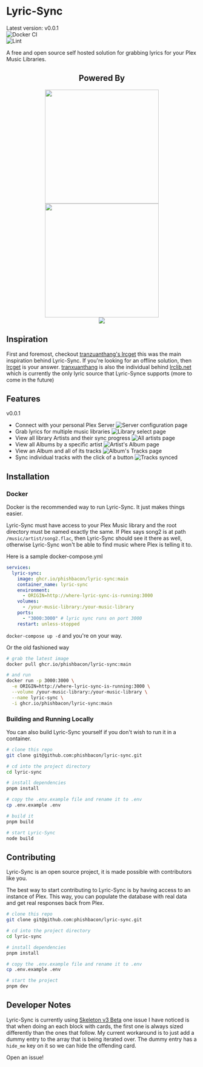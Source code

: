 # Lyric-Sync

Latest version: v0.0.1\
![Docker CI](https://github.com/phishbacon/lyric-sync/actions/workflows/docker-publish.yml/badge.svg)\
![Lint](https://github.com/phishbacon/lyric-sync/actions/workflows/eslint.yml/badge.svg)

A free and open source self hosted solution for grabbing lyrics for your Plex Music Libraries.

<div align="center">
  <h2>Powered By</h2>
  <a href="https://svelte.dev/">
    <img src="https://github.com/sveltejs/branding/blob/master/svelte-horizontal.png?raw=true" width="300"/>
  </a>
</div>
<div align="center">
  <a href="https://www.skeleton.dev/">
    <img src="https://user-images.githubusercontent.com/1509726/199282306-7454adcb-b765-4618-8438-67655a7dee47.png" width="300"/>
  </a>
</div>
<div align="center">
  <a href="https://orm.drizzle.team/">
    <picture>
      <source media="(prefers-color-scheme: dark)" srcset="https://raw.githubusercontent.com/drizzle-team/drizzle-orm/refs/heads/main/misc/readme/logo-github-sq-dark.svg">
      <source media="(prefers-color-scheme: light)" srcset="https://raw.githubusercontent.com/drizzle-team/drizzle-orm/refs/heads/main/misc/readme/logo-github-sq-light.svg">
      <img src="https://raw.githubusercontent.com/drizzle-team/drizzle-orm/refs/heads/main/misc/readme/logo-github-sq-light.svg">
    </picture>
  </a>
</div>

## Inspiration

First and foremost, checkout [tranzuanthang's lrcget](https://github.com/tranxuanthang/lrcget) this was the main inspiration behind Lyric-Sync. If you're looking for an offline solution, then [lrcget](https://github.com/tranxuanthang/lrcget) is your answer.
[tranxuanthang](https://github.com/tranxuanthang) is also the individual behind [lrclib.net](https://lrclib.net/) which is currently the only lyric source that Lyric-Synce supports (more to come in the future)

## Features

v0.0.1

- Connect with your personal Plex Server
  ![Server configuration page](showcase/server-configuration.png)
- Grab lyrics for multiple music libraries
  ![Library select page](showcase/library-select.png)
- View all library Artists and their sync progress
  ![All artists page](showcase/artists-view.png)
- View all Albums by a specific artist
  ![Artist's Album page](showcase/albums-view.png)
- View an Album and all of its tracks
  ![Album's Tracks page](showcase/tracks-view.png)
- Sync individual tracks with the click of a button
  ![Tracks synced](showcase/song-synced.png)

## Installation

### Docker

Docker is the recommended way to run Lyric-Sync. It just makes things easier.

Lyric-Sync must have access to your Plex Music library and the root directory must be named exactly the same. If Plex says song2 is at path `/music/artist/song2.flac`, then Lyric-Sync should see it there as well, otherwise Lyric-Sync won't be able to find music where Plex is telling it to.

Here is a sample docker-compose.yml

```yaml
services:
  lyric-sync:
    image: ghcr.io/phishbacon/lyric-sync:main
    container_name: lyric-sync
    environment:
      - ORIGIN=http://where-lyric-sync-is-running:3000
    volumes:
      - /your-music-library:/your-music-library
    ports:
      - "3000:3000" # lyric sync runs on port 3000
    restart: unless-stopped
```

`docker-compose up -d` and you're on your way.

Or the old fashioned way

```bash
# grab the latest image
docker pull ghcr.io/phishbacon/lyric-sync:main

# and run
docker run -p 3000:3000 \
  -e ORIGIN=http://where-lyric-sync-is-running:3000 \
  --volume /your-music-library:/your-music-library \
  --name lyric-sync \
  -i ghcr.io/phishbacon/lyric-sync:main
```

### Building and Running Locally

You can also build Lyric-Sync yourself if you don't wish to run it in a container.

```bash
# clone this repo
git clone git@github.com:phishbacon/lyric-sync.git

# cd into the project directory
cd lyric-sync

# install dependencies
pnpm install

# copy the .env.example file and rename it to .env
cp .env.example .env

# build it
pnpm build

# start Lyric-Sync
node build
```

## Contributing

Lyric-Sync is an open source project, it is made possible with contributors like you.

The best way to start contributing to Lyric-Sync is by having access to an instance of Plex. This way, you can populate the database with real data and get real responses back from Plex.

```bash
# clone this repo
git clone git@github.com:phishbacon/lyric-sync.git

# cd into the project directory
cd lyric-sync

# install dependencies
pnpm install

# copy the .env.example file and rename it to .env
cp .env.example .env

# start the project
pnpm dev
```

## Developer Notes

Lyric-Sync is currently using [Skeleton v3 Beta](https://github.com/skeletonlabs/skeleton/discussions/2919) one issue I have noticed is that when doing an each block with cards, the first one is always sized differently than the ones that follow. My current workaround is to just add a dummy entry to the array that is being iterated over. The dummy entry has a `hide_me` key on it so we can hide the offending card.

Open an issue!
